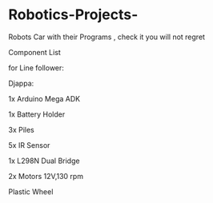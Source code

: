 # Robotics-Projects-
Robots Car with their Programs , check it you will not regret 

Component List

for Line follower:

Djappa:

1x Arduino Mega ADK

1x Battery Holder

3x Piles

5x IR Sensor

1x L298N Dual Bridge

2x Motors 12V,130 rpm

Plastic Wheel
